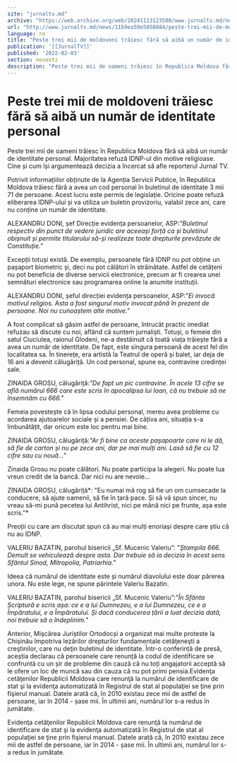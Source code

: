 ```yaml
---
site: "jurnaltv.md"
archive: "https://web.archive.org/web/20241113123508/www.jurnaltv.md/news/11b9ea59e5058884/peste-trei-mii-de-moldoveni-traiesc-fara-sa-aiba-un-numar-de-"
url: "http://www.jurnaltv.md/news/11b9ea59e5058884/peste-trei-mii-de-moldoveni-traiesc-fara-sa-aiba-un-numar-de-"
language: ro
title: "Peste trei mii de moldoveni trăiesc fără să aibă un număr de identitate personal"
publication: '[[JurnalTV]]'
published: '2022-02-03'
section: novosti
description: "Peste trei mii de oameni trăiesc în Republica Moldova fără să aibă un număr de identitate personal. Majoritatea refuză IDNP-ul din motive religioase. Cine și cum își argumentează decizia a încercat să afle reporterul Jurnal TV."
---
```


# Peste trei mii de moldoveni trăiesc fără să aibă un număr de identitate personal

Peste trei mii de oameni trăiesc în Republica Moldova fără să aibă un număr de identitate personal. Majoritatea refuză IDNP-ul din motive religioase. Cine și cum își argumentează decizia a încercat să afle reporterul Jurnal TV.

Potrivit informațiilor obținute de la Agenția Servicii Publice, în Republica Moldova trăiesc fără a avea un cod personal în buletinul de identitate 3 mii 71 de persoane. Acest lucru este permis de legislație. Oricine poate refuză eliberarea IDNP-ului și va utiliza un buletin provizoriu, valabil zece ani, care nu conține un număr de identitate.

ALEXANDRU DONI, șef Direcție evidența persoanelor, ASP:*"Buletinul respectiv din punct de vedere juridic are aceeași forță ca și buletinul obișnuit și permite titularului să-și realizeze toate drepturile prevăzute de Constituție."*

Excepții totuși există. De exemplu, persoanele fără IDNP nu pot obține un pașaport biometric și, deci nu pot călători în străinătate. Astfel de cetățeni nu pot beneficia de diverse servicii electronice, precum ar fi crearea unei semnături electronice sau programarea online la anumite instituții.

ALEXANDRU DONI, șeful direcției evidența persoanelor, ASP:*"Ei invocă motivul religios. Asta a fost singurul motiv invocat până în prezent de persoane. Noi nu cunoaștem alte motive."*

A fost complicat să găsim astfel de persoane, întrucât practic imediat refuzau să discute cu noi, aflând că suntem jurnaliști. Totuși, o femeie din satul Ciuciulea, raionul Glodeni, ne-a destăinuit că toată viața trăiește fără a avea un număr de identitate. De fapt, este singura persoană de acest fel din localitatea sa. În tinerețe, era artistă la Teatrul de operă și balet, iar deja de 16 ani a devenit călugăriță. Un cod personal, spune ea, contravine credinței sale.

ZINAIDA GROSU, călugăriță:*"De fapt un pic contravine. În acele 13 cifre se află numărul 666 care este scris în apocalipsa lui Ioan, că nu trebuie să ne însemnăm cu 666."*

Femeia povestește că în lipsa codului personal, mereu avea probleme cu acordarea ajutoarelor sociale și a pensiei. De câțiva ani, situația s-a îmbunătățit, dar oricum este loc pentru mai bine.

ZINAIDA GROSU, călugăriță:*"Ar fi bine ca aceste pașapoarte care ni le dă, să fie de carton și nu pe zece ani, dar pe mai mulți ani. Lasă să fie cu 12 cifre sau cu nouă..."*

Zinaida Grosu nu poate călători. Nu poate participa la alegeri. Nu poate lua vreun credit de la bancă. Dar nici nu are nevoie...

ZINAIDA GROSU, călugăriță*: "Eu numai mă rog să fie un om cumsecade la conducere, să ajute oamenii, să fie în țară pace. Și să vă spun sincer, nu vreau să-mi pună pecetea lui Antihrist, nici pe mână nici pe frunte, așa este scris."*

Preoții cu care am discutat spun că au mai mulți enoriași despre care știu că nu au IDNP.

VALERIU BAZATIN, parohul bisericii „Sf. Mucenic Valeriu”: "*Ștampila 666. Demult se vehiculează despre asta. Dar trebuie să ia decizia în acest sens Sfântul Sinod, Mitropolia, Patriarhia."*

Ideea că numărul de identitate este și numărul diavolului este doar părerea unora. Nu este lege, ne spune părintele Valeriu Bazatin.

VALERIU BAZATIN, parohul bisericii „Sf. Mucenic Valeriu”:*"În Sfânta Scriptură e scris așa: ce e a lui Dumnezeu, e a lui Dumnezeu, ce e a Împăratului, e a Împăratului. Și dacă conducerea țării a luat decizia dată, noi trebuie să o îndeplinim."*

Anterior, Mișcărea Juriștilor Ortodocși a organizat mai multe proteste la Chișinău împotriva lezărilor drepturilor fundamentale cetăţeneşti a creştinilor, care nu deţin buletinul de identitate. Într-o conferință de presă, aceștia declarau că persoanele care renunță la codul de identificare se confruntă cu un șir de probleme din cauză că nu toți angajatorii acceptă să le ofere un loc de muncă sau din cauza că nu pot primi pensia.Evidenţa cetăţenilor Republicii Moldova care renunţă la numărul de identificare de stat şi la evidenţa automatizată în Registrul de stat al populaţiei se ţine prin fişierul manual. Datele arată că, în 2010 existau zece mii de astfel de persoane, iar în 2014 - șase mii. În ultimii ani, numărul lor s-a redus în jumătate.

Evidenţa cetăţenilor Republicii Moldova care renunţă la numărul de identificare de stat şi la evidenţa automatizată în Registrul de stat al populaţiei se ţine prin fişierul manual. Datele arată că, în 2010 existau zece mii de astfel de persoane, iar în 2014 - șase mii. În ultimii ani, numărul lor s-a redus în jumătate.